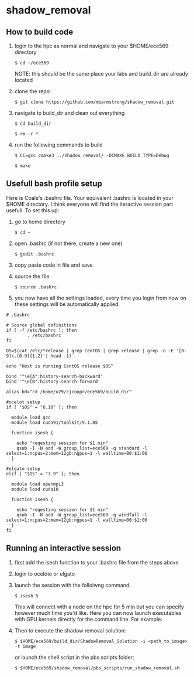 # shadow_removal

## How to build code
1. login to the hpc as normal and navigate to your $HOME/ece569 directory
    
    `$ cd ~/ece569`

    NOTE: this should be the same place your labs and build_dir are already located
    
1. clone the repo

    `$ git clone https://github.com/mbarmstrong/shadow_removal.git`

1. navigate to build_dir and clean out everything

    `$ cd build_dir`
    
    `$ rm -r *`

1. run the following commands to build

    `$ CC=gcc cmake3 ../shadow_removal/ -DCMAKE_BUILD_TYPE=Debug`
    
    `$ make`
   
## Usefull bash profile setup

Here is Coale's .bashrc file. Your equivalent .bashrc is located in your $HOME directory. I think everyone will find the iteractive session part usefull. To set this up:

1. go to home directory

    `$ cd ~`

1. open .bashrc (if not there, create a new one)

    `$ gedit .bashrc`

1. copy paste code in file and save

1. source the file

    `$ source .bashrc`
1. you now have all the settings loaded, every time you login from now on these settings will be automatically applied.


```
# .bashrc

# Source global definitions
if [ -f /etc/bashrc ]; then
        . /etc/bashrc
fi

OS=$(cat /etc/*release | grep CentOS | grep release | grep -o -E '[0-9]\.[0-9]{1,2}'| head -1)

echo "Host is running CentOS release $OS"

bind '"\e[A":history-search-backward'
bind '"\e[B":history-search-forward'

alias bd="cd /home/u29/cjcoopr/ece569/build_dir"

#ocelot setup
if [ "$OS" = "6.10" ]; then

  module load gcc
  module load cuda91/toolkit/9.1.85

  function isesh {

    echo "reqesting session for $1 min"
    qsub -I -N add -W group_list=ece569 -q standard -l select=1:ncpus=2:mem=12gb:ngpus=1 -l walltime=00:$1:00
  }

#elgato setup
elif [ "$OS" = "7.9" ]; then

  module load openmpi3
  module load cuda10

  function isesh {

    echo "reqesting session for $1 min"
    qsub -I -N add -W group_list=ece569 -q windfall -l select=1:ncpus=2:mem=12gb:ngpus=1 -l walltime=00:$1:00
  }
fi
```

## Running an interactive session

1. first add the isesh function to your .bashrc file from the steps above
1. login to ocelote or elgato
1. launch the session with the folloiwng command

    `$ isesh 5`
   
   This will connect with a node on the hpc for 5 min but you can specify however much time you'd like. Here you can now launch executables with GPU kernels directly for the command line. For example:
  
1. Then to execute the shadow removal solution:

   `$ $HOME/ece569/build_dir/ShadowRemoval_Solution -i <path_to_image> -t image`
   
   or launch the shell script in the pbs scripts folder:
   
   `$ $HOME/ece569/shadow_removal/pbs_scripts/run_shadow_removal.sh`
